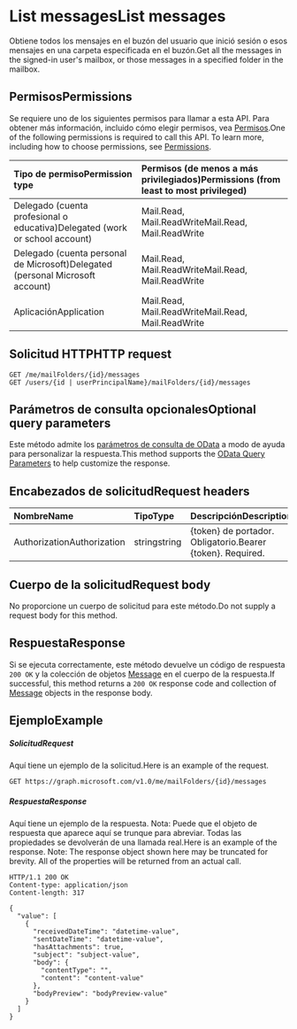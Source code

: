 # <a name="list-messages"></a><span data-ttu-id="238c6-101">List messages</span><span class="sxs-lookup"><span data-stu-id="238c6-101">List messages</span></span>

<span data-ttu-id="238c6-102">Obtiene todos los mensajes en el buzón del usuario que inició sesión o esos mensajes en una carpeta especificada en el buzón.</span><span class="sxs-lookup"><span data-stu-id="238c6-102">Get all the messages in the signed-in user's mailbox, or those messages in a specified folder in the mailbox.</span></span>
## <a name="permissions"></a><span data-ttu-id="238c6-103">Permisos</span><span class="sxs-lookup"><span data-stu-id="238c6-103">Permissions</span></span>
<span data-ttu-id="238c6-p101">Se requiere uno de los siguientes permisos para llamar a esta API. Para obtener más información, incluido cómo elegir permisos, vea [Permisos](../../../concepts/permissions_reference.md).</span><span class="sxs-lookup"><span data-stu-id="238c6-p101">One of the following permissions is required to call this API. To learn more, including how to choose permissions, see [Permissions](../../../concepts/permissions_reference.md).</span></span>

|<span data-ttu-id="238c6-106">Tipo de permiso</span><span class="sxs-lookup"><span data-stu-id="238c6-106">Permission type</span></span>      | <span data-ttu-id="238c6-107">Permisos (de menos a más privilegiados)</span><span class="sxs-lookup"><span data-stu-id="238c6-107">Permissions (from least to most privileged)</span></span>              |
|:--------------------|:---------------------------------------------------------|
|<span data-ttu-id="238c6-108">Delegado (cuenta profesional o educativa)</span><span class="sxs-lookup"><span data-stu-id="238c6-108">Delegated (work or school account)</span></span> | <span data-ttu-id="238c6-109">Mail.Read, Mail.ReadWrite</span><span class="sxs-lookup"><span data-stu-id="238c6-109">Mail.Read, Mail.ReadWrite</span></span>    |
|<span data-ttu-id="238c6-110">Delegado (cuenta personal de Microsoft)</span><span class="sxs-lookup"><span data-stu-id="238c6-110">Delegated (personal Microsoft account)</span></span> | <span data-ttu-id="238c6-111">Mail.Read, Mail.ReadWrite</span><span class="sxs-lookup"><span data-stu-id="238c6-111">Mail.Read, Mail.ReadWrite</span></span>    |
|<span data-ttu-id="238c6-112">Aplicación</span><span class="sxs-lookup"><span data-stu-id="238c6-112">Application</span></span> | <span data-ttu-id="238c6-113">Mail.Read, Mail.ReadWrite</span><span class="sxs-lookup"><span data-stu-id="238c6-113">Mail.Read, Mail.ReadWrite</span></span> |

## <a name="http-request"></a><span data-ttu-id="238c6-114">Solicitud HTTP</span><span class="sxs-lookup"><span data-stu-id="238c6-114">HTTP request</span></span>
<!-- { "blockType": "ignored" } -->
```http
GET /me/mailFolders/{id}/messages
GET /users/{id | userPrincipalName}/mailFolders/{id}/messages
```
## <a name="optional-query-parameters"></a><span data-ttu-id="238c6-115">Parámetros de consulta opcionales</span><span class="sxs-lookup"><span data-stu-id="238c6-115">Optional query parameters</span></span>
<span data-ttu-id="238c6-116">Este método admite los [parámetros de consulta de OData](http://developer.microsoft.com/en-us/graph/docs/overview/query_parameters) a modo de ayuda para personalizar la respuesta.</span><span class="sxs-lookup"><span data-stu-id="238c6-116">This method supports the [OData Query Parameters](http://developer.microsoft.com/en-us/graph/docs/overview/query_parameters) to help customize the response.</span></span>
## <a name="request-headers"></a><span data-ttu-id="238c6-117">Encabezados de solicitud</span><span class="sxs-lookup"><span data-stu-id="238c6-117">Request headers</span></span>
| <span data-ttu-id="238c6-118">Nombre</span><span class="sxs-lookup"><span data-stu-id="238c6-118">Name</span></span>       | <span data-ttu-id="238c6-119">Tipo</span><span class="sxs-lookup"><span data-stu-id="238c6-119">Type</span></span> | <span data-ttu-id="238c6-120">Descripción</span><span class="sxs-lookup"><span data-stu-id="238c6-120">Description</span></span>|
|:-----------|:------|:----------|
| <span data-ttu-id="238c6-121">Authorization</span><span class="sxs-lookup"><span data-stu-id="238c6-121">Authorization</span></span>  | <span data-ttu-id="238c6-122">string</span><span class="sxs-lookup"><span data-stu-id="238c6-122">string</span></span>  | <span data-ttu-id="238c6-p102">{token} de portador. Obligatorio.</span><span class="sxs-lookup"><span data-stu-id="238c6-p102">Bearer {token}. Required.</span></span> |

## <a name="request-body"></a><span data-ttu-id="238c6-125">Cuerpo de la solicitud</span><span class="sxs-lookup"><span data-stu-id="238c6-125">Request body</span></span>
<span data-ttu-id="238c6-126">No proporcione un cuerpo de solicitud para este método.</span><span class="sxs-lookup"><span data-stu-id="238c6-126">Do not supply a request body for this method.</span></span>

## <a name="response"></a><span data-ttu-id="238c6-127">Respuesta</span><span class="sxs-lookup"><span data-stu-id="238c6-127">Response</span></span>

<span data-ttu-id="238c6-128">Si se ejecuta correctamente, este método devuelve un código de respuesta `200 OK` y la colección de objetos [Message](../resources/message.md) en el cuerpo de la respuesta.</span><span class="sxs-lookup"><span data-stu-id="238c6-128">If successful, this method returns a `200 OK` response code and collection of [Message](../resources/message.md) objects in the response body.</span></span>
## <a name="example"></a><span data-ttu-id="238c6-129">Ejemplo</span><span class="sxs-lookup"><span data-stu-id="238c6-129">Example</span></span>
##### <a name="request"></a><span data-ttu-id="238c6-130">Solicitud</span><span class="sxs-lookup"><span data-stu-id="238c6-130">Request</span></span>
<span data-ttu-id="238c6-131">Aquí tiene un ejemplo de la solicitud.</span><span class="sxs-lookup"><span data-stu-id="238c6-131">Here is an example of the request.</span></span>
<!-- {
  "blockType": "request",
  "name": "get_messages"
}-->
```http
GET https://graph.microsoft.com/v1.0/me/mailFolders/{id}/messages
```
##### <a name="response"></a><span data-ttu-id="238c6-132">Respuesta</span><span class="sxs-lookup"><span data-stu-id="238c6-132">Response</span></span>
<span data-ttu-id="238c6-p103">Aquí tiene un ejemplo de la respuesta. Nota: Puede que el objeto de respuesta que aparece aquí se trunque para abreviar. Todas las propiedades se devolverán de una llamada real.</span><span class="sxs-lookup"><span data-stu-id="238c6-p103">Here is an example of the response. Note: The response object shown here may be truncated for brevity. All of the properties will be returned from an actual call.</span></span>
<!-- {
  "blockType": "response",
  "truncated": true,
  "@odata.type": "microsoft.graph.message",
  "isCollection": true
} -->
```http
HTTP/1.1 200 OK
Content-type: application/json
Content-length: 317

{
  "value": [
    {
      "receivedDateTime": "datetime-value",
      "sentDateTime": "datetime-value",
      "hasAttachments": true,
      "subject": "subject-value",
      "body": {
        "contentType": "",
        "content": "content-value"
      },
      "bodyPreview": "bodyPreview-value"
    }
  ]
}
```

<!-- uuid: 8fcb5dbc-d5aa-4681-8e31-b001d5168d79
2015-10-25 14:57:30 UTC -->
<!-- {
  "type": "#page.annotation",
  "description": "List messages",
  "keywords": "",
  "section": "documentation",
  "tocPath": ""
}-->

